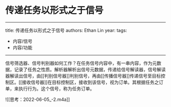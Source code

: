 # 传递任务以形式之于信号


---
title: 传递任务以形式之于信号
authors: Ethan Lin
year:
tags:
  - 内容/信号 
  - 内容/功能 
---



信号筛选器、信号判别器如何工作？在任务信号内容中，有一串内容，作为元数据，记录了任务之性质。解析器解析出信号元数据，传递给信号解读器，信号解读器解读出信号，由[[判别信号器]]判别信号，再由[[传播信号器]]传递信号至目标控制区。[[接收信号器]]在目标控制区，接收到该信号，视为订单。其根据任务之订单，来执行行为。这个信号，称为任务订单。

![[思考：2022-06-05_-2.m4a]]